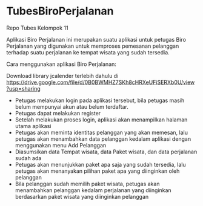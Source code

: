 # TubesBiroPerjalanan
Repo Tubes Kelompok 11

Aplikasi Biro Perjalanan ini merupakan suatu aplikasi untuk petugas Biro Perjalanan yang digunakan untuk memproses pemesanan pelanggan terhadap suatu perjalanan ke tempat wisata yang sudah tersedia.

Cara menggunakan aplikasi Biro Perjalanan:

Download library jcalender terlebih dahulu di https://drive.google.com/file/d/0B0BWMHZ7SKh8cHRXeUFiSERXb0U/view?usp=sharing

* Petugas melakukan login pada aplikasi tersebut, bila petugas masih belum mempunyai akun atau belum terdaftar.
* Petugas dapat melakukan register
* Setelah melakukan proses login, aplikasi akan menampilkan halaman utama aplikasi
* Petugas akan meminta identitas pelanggan yang akan memesan, lalu petugas akan menambahkan data pelanggan kedalam aplikasi dengan menggunakan menu Add Pelanggan
* Diasumsikan data Tempat wisata, data Paket wisata, dan data perjalanan sudah ada
* Petugas akan menunjukkan paket apa saja yang sudah tersedia, lalu petugas akan menanyakan pilihan paket apa yang diinginkan oleh pelanggan
* Bila pelanggan sudah memilih paket wisata, petugas akan menambahkan pelanggan kedalam perjalanan yang diinginkan berdasarkan paket wisata yang diinginkan pelanggan
